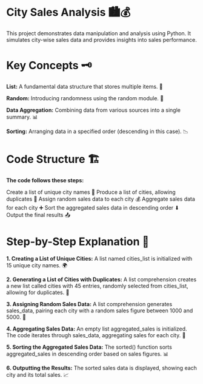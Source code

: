 # City Sales Analysis 🏙️💰
This project demonstrates data manipulation and analysis using Python. It simulates city-wise sales data and provides insights into sales performance.

# Key Concepts 🗝️

**List:** A fundamental data structure that stores multiple items. 📝

**Random:** Introducing randomness using the random module. 🎲

**Data Aggregation:** Combining data from various sources into a single summary. 📊

**Sorting:** Arranging data in a specified order (descending in this case). 📉

# Code Structure 🏗️

**The code follows these steps:**

Create a list of unique city names 🌆
Produce a list of cities, allowing duplicates 🔄
Assign random sales data to each city 💰
Aggregate sales data for each city ➕
Sort the aggregated sales data in descending order ⬇
Output the final results 📤
# Step-by-Step Explanation 🚶

**1. Creating a List of Unique Cities:**
A list named cities_list is initialized with 15 unique city names. 🌍

**2. Generating a List of Cities with Duplicates:**
A list comprehension creates a new list called cities with 45 entries, randomly selected from cities_list, allowing for duplicates. 🔁

**3. Assigning Random Sales Data:**
A list comprehension generates sales_data, pairing each city with a random sales figure between 1000 and 5000. 💸

**4. Aggregating Sales Data:**
An empty list aggregated_sales is initialized. The code iterates through sales_data, aggregating sales for each city. 🔄

**5. Sorting the Aggregated Sales Data:**
The sorted() function sorts aggregated_sales in descending order based on sales figures. 📊

**6. Outputting the Results:**
The sorted sales data is displayed, showing each city and its total sales. 📈
